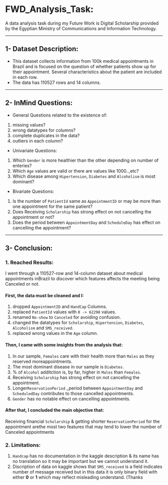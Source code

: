 # FWD_Analysis_Task:
A data analysis task during my Future Work is Digital Scholarship provided by the Egyptian Ministry of Communications and Information Technology.
_________________________________
## 1- Dataset Description:
- This dataset collects information from 100k medical appointments in Brazil and is focused on the
question of whether patients show up for their appointment. Several characteristics about the patient
are included in each row.
- The data has 110527 rows and 14 columns.
_______________
## 2- InMind Questions:
- General Questions related to the existence of:
1. missing values?
2. wrong datatypes for columns?
3. complete duplicates in the data?
4. outliers in each column?

- Univariate Questions:

1. Which `Gender` is more healthier than the other depending on number of enteries?
2. Which `Age` values are valid or there are values like 1000..,etc?
3. Which disease among `Hipertension`, `Diabetes` and `Alcoholism` is most dominant?

- Bivariate Questions:
1. Is the number of `PatientId` same as `AppointmentID` or may be more than one
appointment for the same patient?
2. Does Receiving `Scholarship` has strong effect on not cancelling the appointment or
not?
3. Does the period between `AppointmentDay` and `ScheduleDay` has effect on cancelling
the appointment?
_______________
## 3- Conclusion:
### 1. Reached Results:
I went through a 110527-row and 14-column dataset about medical 
appointments inBrazil to discover which features affects the meeting being
Canceled or not.
#### First, the data must be cleaned and I:
1. dropped `AppointmentID` and `HandCap` Columns.
2. replaced `PatientId` values with `0 -> 62298` values.
3. renamed `No-show` to `Canceled` for avoiding confusion.
4. changed the datatypes for `Scholarship`, `Hipertension`, `Diabetes`, `Alcoholism` and
`SMS_received`.
5. replaced wrong values in the `Age` column.
#### Then, I came with some insights from the analysis that:
1. In our sample, `Females` care with their health more than `Males` as they reserved 
moreappointments.
2. The most dominant disease in our sample is `Diabetes`.
3. % of `Alcohol` additction is, by far, higher in `Males` than `Females`.
4. Receiving `Scholarship` has strong effect on not cancelling the appointment.
5. Longer`ReservationPeriod` _period between `AppointmentDay` and `ScheduledDay`
contributes to those cancelled appointments.
6. `Gender` has no notable effect on cancelling appointments.
#### After that, I concluded the main objective that:
Receiving financial `Scholarship` & getting shorter `ReservationPeriod` for the 
appointment arethe most two features that may tend to lower the number of Canceled
appointments
### 2. Limitations:
1. `Handcap` has no documentation in the kaggle description & its name has no translation so 
it may be important but we cannot understand it.
2. Discription of data on kaggle shows that `SMS_received` is a field indicates number of 
message received but in this data it is only binary field with either **0** or **1** which 
may reflect misleading understand.
(Thanks
